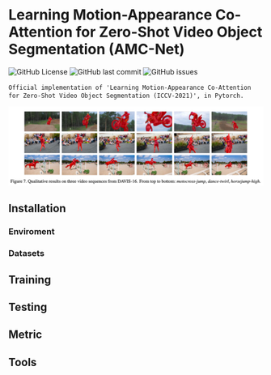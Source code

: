 # Learning Motion-Appearance Co-Attention for Zero-Shot Video Object Segmentation (AMC-Net)

![GitHub License](https://img.shields.io/github/license/isyangshu/DABNet?style=flat-square)
![GitHub last commit](https://img.shields.io/github/last-commit/isyangshu/DABNet?style=flat-square)
![GitHub issues](https://img.shields.io/github/issues/isyangshu/DABNet?style=flat-square)

```text
Official implementation of 'Learning Motion-Appearance Co-Attention for Zero-Shot Video Object Segmentation (ICCV-2021)', in Pytorch.
```

![image](Figure&Table/Fig7.png)

## Installation

### Enviroment
### Datasets

## Training

## Testing

## Metric

## Tools

